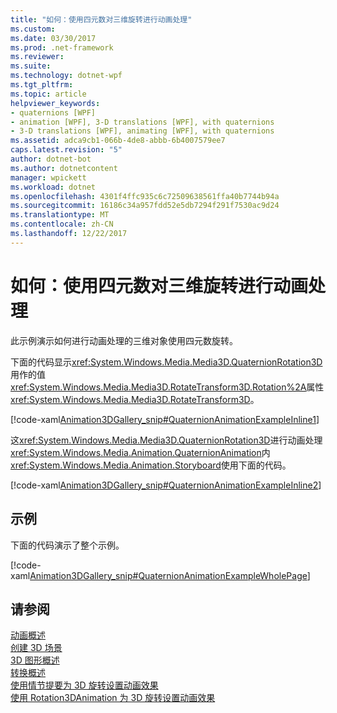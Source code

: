 ```yaml
---
title: "如何：使用四元数对三维旋转进行动画处理"
ms.custom: 
ms.date: 03/30/2017
ms.prod: .net-framework
ms.reviewer: 
ms.suite: 
ms.technology: dotnet-wpf
ms.tgt_pltfrm: 
ms.topic: article
helpviewer_keywords:
- quaternions [WPF]
- animation [WPF], 3-D translations [WPF], with quaternions
- 3-D translations [WPF], animating [WPF], with quaternions
ms.assetid: adca9cb1-066b-4de8-abbb-6b4007579ee7
caps.latest.revision: "5"
author: dotnet-bot
ms.author: dotnetcontent
manager: wpickett
ms.workload: dotnet
ms.openlocfilehash: 4301f4ffc935c6c72509638561ffa40b7744b94a
ms.sourcegitcommit: 16186c34a957fdd52e5db7294f291f7530ac9d24
ms.translationtype: MT
ms.contentlocale: zh-CN
ms.lasthandoff: 12/22/2017
---
```

# <a name="how-to-animate-a-3-d-rotation-using-quaternions"></a>如何：使用四元数对三维旋转进行动画处理
此示例演示如何进行动画处理的三维对象使用四元数旋转。  
  
 下面的代码显示<xref:System.Windows.Media.Media3D.QuaternionRotation3D>用作的值<xref:System.Windows.Media.Media3D.RotateTransform3D.Rotation%2A>属性<xref:System.Windows.Media.Media3D.RotateTransform3D>。  
  
 [!code-xaml[Animation3DGallery_snip#QuaternionAnimationExampleInline1](../../../../samples/snippets/csharp/VS_Snippets_Wpf/Animation3DGallery_snip/CS/QuaternionAnimationExample.xaml#quaternionanimationexampleinline1)]  
  
 这<xref:System.Windows.Media.Media3D.QuaternionRotation3D>进行动画处理<xref:System.Windows.Media.Animation.QuaternionAnimation>内<xref:System.Windows.Media.Animation.Storyboard>使用下面的代码。  
  
 [!code-xaml[Animation3DGallery_snip#QuaternionAnimationExampleInline2](../../../../samples/snippets/csharp/VS_Snippets_Wpf/Animation3DGallery_snip/CS/QuaternionAnimationExample.xaml#quaternionanimationexampleinline2)]  
  
## <a name="example"></a>示例  
 下面的代码演示了整个示例。  
  
 [!code-xaml[Animation3DGallery_snip#QuaternionAnimationExampleWholePage](../../../../samples/snippets/csharp/VS_Snippets_Wpf/Animation3DGallery_snip/CS/QuaternionAnimationExample.xaml#quaternionanimationexamplewholepage)]  
  
## <a name="see-also"></a>请参阅  
 [动画概述](../../../../docs/framework/wpf/graphics-multimedia/animation-overview.md)  
 [创建 3D 场景](../../../../docs/framework/wpf/graphics-multimedia/how-to-create-a-3-d-scene.md)  
 [3D 图形概述](../../../../docs/framework/wpf/graphics-multimedia/3-d-graphics-overview.md)  
 [转换概述](../../../../docs/framework/wpf/graphics-multimedia/transforms-overview.md)  
 [使用情节提要为 3D 旋转设置动画效果](../../../../docs/framework/wpf/graphics-multimedia/how-to-animate-a-3-d-rotation-using-storyboards.md)  
 [使用 Rotation3DAnimation 为 3D 旋转设置动画效果](../../../../docs/framework/wpf/graphics-multimedia/how-to-animate-a-3-d-rotation-using-rotation3danimation.md)
